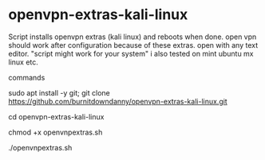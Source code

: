 # openvpn-extras-kali-linux
Script installs openvpn extras (kali linux) and reboots when done. open vpn should work after configuration because of these extras. open with any text editor. "script might work for your system" i also tested on mint ubuntu mx linux etc. 
 
 
 commands
 
 sudo apt install -y git; git clone https://github.com/burnitdowndanny/openvpn-extras-kali-linux.git
 
 
 cd openvpn-extras-kali-linux
 
 
 chmod +x openvnpextras.sh 
 
 
 ./openvnpextras.sh 
 

